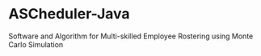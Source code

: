 # ASCheduler-Java
Software and Algorithm for Multi-skilled Employee Rostering using Monte Carlo Simulation
